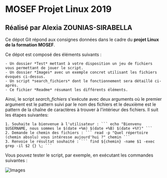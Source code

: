 # MOSEF Projet Linux 2019
## Réalisé par Alexia ZOUNIAS-SIRABELLA

Ce dépot Git répond aux consignes données dans le cadre du **projet Linux de la formation MOSEF**.

Ce dépot est composé des éléments suivants :

	- Un dossier *Test* mettant à votre disposition un jeu de fichiers vous permettant de jouer le script.
	- Un dossier *Images* avec un exemple concret utilisant les fichiers évoqués ci-dessus.
	- Un script *search_fichiers* dont le fonctionnement sera détaillé ci-après.
	- Ce fichier *Readme* résumant les différents éléments.

Ainsi, le script *search_fichiers* s'exécute avec deux arguments où le premier argument est le pattern suivi par le nom des fichiers et le deuxième est le pattern de la chaîne de caractères à trouver à l'intérieur des fichiers. Il suit les étapes suivantes:

	1. Souhaite la bienvenue à l'utilisateur : ``` echo "Bienvenu $USERNAME, nous sommes le $(date +%m) $(date +%B) $(date +%Y)" ```
	2. Demande le chemin des fichiers : ``` read -p "Quel répertoire (chemin absolu) vous intéresse aujourd'hui ?" chemin ```
	3. Renvoie le résultat souhaité : ``` find ${chemin} -name $1 -exec grep -il $2 {} \; ```

Vous pouvez tester le script, par exemple, en exécutant les commandes suivantes :

![Images](Exemple.png)